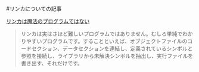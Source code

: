 #リンカについての記事

[リンカは魔法のプログラムではない](https://xn--97-273ae6a4irb6e2hsoiozc2g4b8082p.com/%E3%82%A8%E3%83%83%E3%82%BB%E3%82%A4/%E3%83%AA%E3%83%B3%E3%82%AB%E3%81%AF%E9%AD%94%E6%B3%95%E3%81%AE%E3%83%97%E3%83%AD%E3%82%B0%E3%83%A9%E3%83%A0%E3%81%A7%E3%81%AF%E3%81%AA%E3%81%84/)

>リンカは実はさほど難しいプログラムではありません。むしろ単純でわかりやすいプログラムです。することといえば、オブジェクトファイルのコードセクション、データセクションを連結し、定義されているシンボルと参照を接続し、ライブラリから未解決シンボルを抽出し、実行ファイルを書き出す、それだけです。








